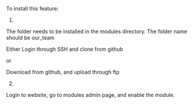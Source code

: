 To install this feature:

1.

The folder needs to be installed in the modules directory. The folder name should be our_team

Either Login through SSH and clone from github

or

Download from github, and upload through ftp

2.

Login to website, go to modules admin page, and enable the module.

